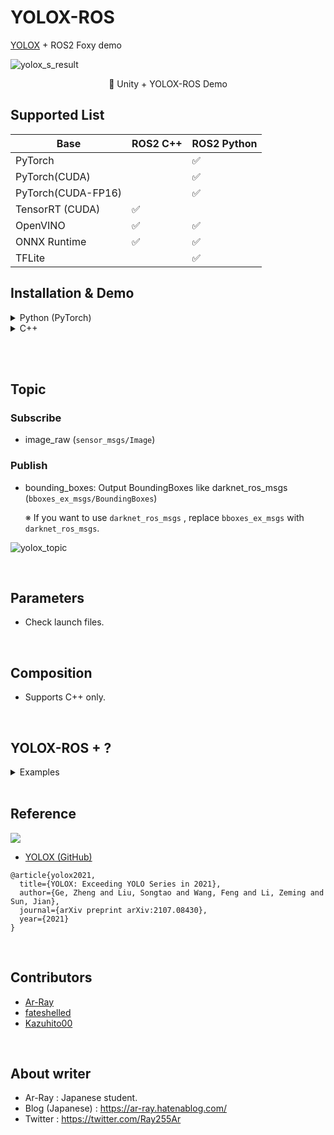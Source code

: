 # YOLOX-ROS

[YOLOX](https://github.com/Megvii-BaseDetection/YOLOX) + ROS2 Foxy demo

![yolox_s_result](https://github.com/Ar-Ray-code/RenderTexture2ROS2Image/blob/main/images_for_readme/unity-demo.gif?raw=true)

<div align="center">🔼 Unity + YOLOX-ROS Demo</div>

## Supported List

| Base            | ROS2 C++ | ROS2 Python |
| --------------- | -------- | ----------- |
| PyTorch         |           | ✅           |
| PyTorch(CUDA)   |           | ✅           |
| PyTorch(CUDA-FP16) |           | ✅           |
| TensorRT (CUDA) |  ✅       |              |
| OpenVINO        |  ✅       | ✅           |
| ONNX Runtime    |  ✅       | ✅           |
| TFLite          |           | ✅           |

<!-- ### Raspberry Pi4 🍓 + NCS2 + YOLOX-ROS

Good news for studets❗🍓

Check [GitHub Wiki](https://github.com/Ar-Ray-code/YOLOX-ROS/wiki/YOLOX-ROS---Raspbian-(NCS2)) to try YOLOX-ROS. -->

## Installation & Demo
<details>
<summary>Python (PyTorch)</summary>

## Requirements

- ROS2 Foxy
- OpenCV 4
- Python 3.8 (Ubuntu 20.04 Default)
- PyTorch >= v1.7
- [YOLOX v0.3.0](https://github.com/Megvii-BaseDetection/YOLOX)
- [bbox_ex_msgs](https://github.com/Ar-Ray-code/bbox_ex_msgs)

## Installation

Install the dependent packages based on all tutorials.

### STEP 1 : Download from GitHub

```bash
mkdir -p ~/ros2_ws/src
cd ~/ros2_ws/src
git clone https://github.com/Ar-Ray-code/yolox_ros.git --recursive
```

### STEP 2 : YOLOX Installation (yolox_ros_py)

For more information, see the [YOLOX](https://github.com/Megvii-BaseDetection/YOLOX#quick-start) installation documentation.


```bash
pip3 install yolox
```

### STEP 3 : Install YOLOX-ROS

```bash
source /opt/ros/foxy/setup.bash
sudo apt install ros-foxy-v4l2-camera
# source /opt/intel/openvino_2021/bin/setupvars.sh # <- Using OpenVINO
colcon build --symlink-install # weights (YOLOX-Nano) files will be installed automatically.
```

**Automatic download weights**

- yolox_nano.onnx by [Megvii-BaseDetection/YOLOX](https://github.com/Megvii-BaseDetection/YOLOX)
- yolox_nano.pth by [Megvii-BaseDetection/YOLOX](https://github.com/Megvii-BaseDetection/YOLOX)
- model.onnx by [Kazuhito00](https://github.com/Kazuhito00/Person-Detection-using-RaspberryPi-CPU)
- model.tflite by [Kazuhito00](https://github.com/Kazuhito00/Person-Detection-using-RaspberryPi-CPU)

### (Step 3) Using CUDA

If you have NVIDIA Graphics, you can run YOLOX-ROS on GPU.

**Additional installing lists**

- NVIDIA Graphics Driver
- CUDA toolkit (11.0)
- torch+cuda

```bash
source /opt/ros/foxy/setup.bash
sudo apt install ros-foxy-v4l2-camera
colcon build --symlink-install # weights (YOLOX-Nano) files will be installed automatically.
```

### Step : Demo

Connect your web camera.

```bash
source /opt/ros/foxy/setup.bash
source ~/ros2_ws/install/local_setup.bash
ros2 launch yolox_ros_py yolox_nano_torch_cpu_camera.launch.py # <- CPU (PyTorch)
# ros2 launch yolox_ros_py yolox_nano_torch_gpu_camera.launch.py # <- GPU (PyTorch)
# ros2 launch yolox_ros_py yolox_nano_onnx_camera.launch.py # <- ONNXRuntime

# OpenVINO -------------------------------------
# source /opt/intel/openvino_2021/bin/setupvars.sh
# ros2 launch yolox_ros_py yolox_nano_openvino.launch.py
```

</details>

<details>
<summary>C++</summary>

Check [this URL](./yolox_ros_cpp/README.md).

</details>

<br></br>

## Topic

### Subscribe

- image_raw (`sensor_msgs/Image`)

### Publish

<!-- - yolox/image_raw : Resized image (`sensor_msgs/Image`) -->

- bounding_boxes: Output BoundingBoxes like darknet_ros_msgs (`bboxes_ex_msgs/BoundingBoxes`)

  ※ If you want to use `darknet_ros_msgs` , replace `bboxes_ex_msgs` with `darknet_ros_msgs`.

![yolox_topic](images_for_readme/yolox_topic.png)

<br>

## Parameters 

- Check launch files.

<br>

## Composition

- Supports C++ only.

<br>

## YOLOX-ROS + ?

<details>
<summary>Examples</summary>

### Web Camera (v4l2-camera)

- [yolox_nano_onnx.launch.py](./yolox_ros_py/launch/yolox_nano_onnx_camera.launch.py)

```bash
ros2 launch yolox_ros_py yolox_nano_onnx.launch.py video_device:=/dev/video0
```

![](./images_for_readme/yolox_webcam.png)

### Unity

- [Ar-Ray-code/RenderTexture2ROS2Image](https://github.com/Ar-Ray-code/RenderTexture2ROS2Image)

![yolox_s_result](https://github.com/Ar-Ray-code/RenderTexture2ROS2Image/blob/main/images_for_readme/unity-demo.gif?raw=true)

### Gazebo

- [yolox_nano_onnx_gazebo.launch.py](./yolox_ros_py/launch/yolox_nano_onnx_gazebo.launch.py)

```bash
ros2 launch yolox_ros_py yolox_nano_onnx_gazebo.launch.py
```

![](./images_for_readme/gazebo.png)

### YouTube

- [yolox_nano_onnx_youtube.launch.py](./yolox_ros_py/launch/yolox_nano_onnx_youtube.launch.py)
- [Ar-Ray-code/YouTube-publisher-ROS2](https://github.com/Ar-Ray-code/YouTube-publisher-ROS2)

```bash
# git clone https://github.com/Ar-Ray-code/YOLOX-ROS.git --recursive
vcs import . < YOLOX-ROS/youtube-publisher.repos
pip3 install -r YOLOX-ROS/requirements.txt
pip3 install -r YouTube-publisher-ROS2/requirements.txt
cd ..
colcon build --symlink-install --pacakges-select yolox_ros_py bboxes_ex_msgs youtube_publisher
source install/setup.bash

# run launch.py
ros2 launch yolox_ros_py yolox_nano_onnx_youtube.launch.py
```

![](./images_for_readme/yolox_ydl.png)

</details>

<br>

## Reference

![](https://raw.githubusercontent.com/Megvii-BaseDetection/YOLOX/main/assets/logo.png)

- [YOLOX (GitHub)](https://github.com/Megvii-BaseDetection/YOLOX)

```
@article{yolox2021,
  title={YOLOX: Exceeding YOLO Series in 2021},
  author={Ge, Zheng and Liu, Songtao and Wang, Feng and Li, Zeming and Sun, Jian},
  journal={arXiv preprint arXiv:2107.08430},
  year={2021}
}
```

<br>

## Contributors
- [Ar-Ray](https://github.com/Ar-Ray-code)
- [fateshelled](https://github.com/fateshelled)
- [Kazuhito00](https://github.com/Kazuhito00)

<br>

## About writer

- Ar-Ray : Japanese student.
- Blog (Japanese) : https://ar-ray.hatenablog.com/
- Twitter : https://twitter.com/Ray255Ar
